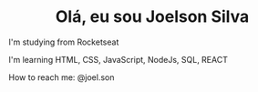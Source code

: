 <center><h1> Olá, eu sou Joelson Silva </h1></center>

I'm studying from Rocketseat

I'm learning HTML, CSS, JavaScript, NodeJs, SQL, REACT

How to reach me: @joel.son
